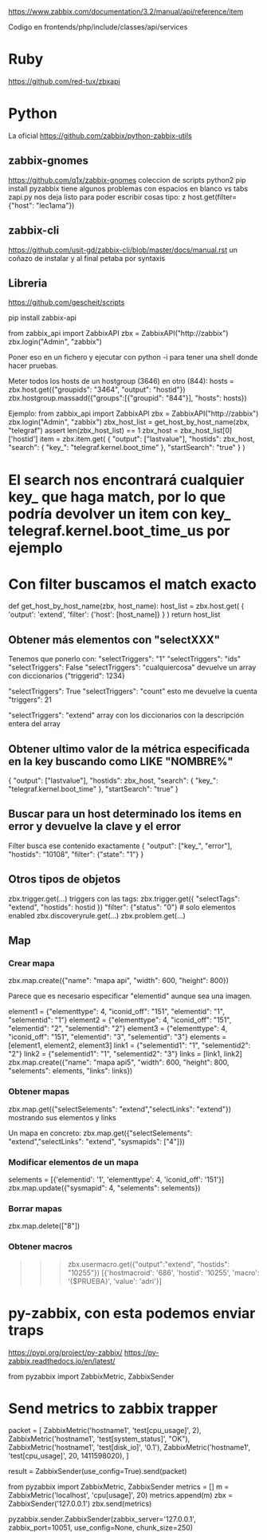 https://www.zabbix.com/documentation/3.2/manual/api/reference/item

Codigo en frontends/php/include/classes/api/services


# Ruby
https://github.com/red-tux/zbxapi

# Python
La oficial
https://github.com/zabbix/python-zabbix-utils

## zabbix-gnomes
https://github.com/q1x/zabbix-gnomes
coleccion de scripts
python2
pip install pyzabbix
tiene algunos problemas con espacios en blanco vs tabs
zapi.py nos deja listo para poder escribir cosas tipo:
z host.get(filter={"host": "lec1ama"})


## zabbix-cli
https://github.com/usit-gd/zabbix-cli/blob/master/docs/manual.rst
un coñazo de instalar y al final petaba por syntaxis



## Libreria
https://github.com/gescheit/scripts

pip install zabbix-api

from zabbix_api import ZabbixAPI
zbx = ZabbixAPI("http://zabbix")
zbx.login("Admin", "zabbix")

Poner eso en un fichero y ejecutar con python -i para tener una shell donde hacer pruebas.

Meter todos los hosts de un hostgroup (3646) en otro (844):
hosts = zbx.host.get({"groupids": "3464", "output": "hostid"})
zbx.hostgroup.massadd({"groups":[{"groupid": "844"}], "hosts": hosts})


Ejemplo:
from zabbix_api import ZabbixAPI
zbx = ZabbixAPI("http://zabbix")
zbx.login("Admin", "zabbix")
zbx_host_list = get_host_by_host_name(zbx, "telegraf")
assert len(zbx_host_list) == 1
zbx_host = zbx_host_list[0]['hostid']
item = zbx.item.get(
  {
    "output": ["lastvalue"],
    "hostids": zbx_host,
    "search": {
      "key_": "telegraf.kernel.boot_time"
    },
    "startSearch": "true"
  }
)
# El search nos encontrará cualquier key_ que haga match, por lo que podría devolver un item con key_ telegraf.kernel.boot_time_us por ejemplo
# Con filter buscamos el match exacto

def get_host_by_host_name(zbx, host_name):
    host_list = zbx.host.get(
            {
                'output': 'extend', 'filter': {'host': [host_name]}
            }
        )
    return host_list


## Obtener más elementos con "selectXXX"
Tenemos que ponerlo con:
"selectTriggers": "1"
"selectTriggers": "ids"
"selectTriggers": False
"selectTriggers": "cualquiercosa"
  devuelve un array con diccionarios {"triggerid": 1234}

"selectTriggers": True
"selectTriggers": "count"
  esto me devuelve la cuenta
  "triggers": 21

"selectTriggers": "extend"
  array con los diccionarios con la descripción entera del array


## Obtener ultimo valor de la métrica especificada en la key buscando como LIKE "NOMBRE%"
{
  "output": ["lastvalue"],
  "hostids": zbx_host,
  "search": {
    "key_": "telegraf.kernel.boot_time"
  },
  "startSearch": "true"
}

## Buscar para un host determinado los items en error y devuelve la clave y el error
Filter busca ese contenido exactamente
{
  "output": ["key_", "error"],
  "hostids": "10108",
  "filter": {"state": "1"}
}


## Otros tipos de objetos
zbx.trigger.get(...)
  triggers con las tags: zbx.trigger.get({ "selectTags": "extend", "hostids": hostid })
  "filter": {"status": "0"}  # solo elementos enabled
zbx.discoveryrule.get(...)
zbx.problem.get(...)


## Map

### Crear mapa
zbx.map.create({"name": "mapa api", "width": 600, "height": 800})

Parece que es necesario especificar "elementid" aunque sea una imagen.


element1 = {"elementtype": 4, "iconid_off": "151", "elementid": "1", "selementid": "1"}
element2 = {"elementtype": 4, "iconid_off": "151", "elementid": "2", "selementid": "2"}
element3 = {"elementtype": 4, "iconid_off": "151", "elementid": "3", "selementid": "3"}
elements = [element1, element2, element3]
link1 = {"selementid1": "1", "selementid2": "2"}
link2 = {"selementid1": "1", "selementid2": "3"}
links = [link1, link2]
zbx.map.create({"name": "mapa api5", "width": 600, "height": 800, "selements": elements, "links": links})



### Obtener mapas
zbx.map.get({"selectSelements": "extend","selectLinks": "extend"})
  mostrando sus elementos y links

Un mapa en concreto:
zbx.map.get({"selectSelements": "extend","selectLinks": "extend", "sysmapids": ["4"]})


### Modificar elementos de un mapa
selements = [{'elementid': '1', 'elementtype': 4, 'iconid_off': '151'}]
zbx.map.update({"sysmapid": 4, "selements": selements})


### Borrar mapas
zbx.map.delete(["8"])


### Obtener macros
>>> zbx.usermacro.get({"output":"extend", "hostids": "10255"})
[{'hostmacroid': '686', 'hostid': '10255', 'macro': '{$PRUEBA}', 'value': 'adri'}]



# py-zabbix, con esta podemos enviar traps
https://pypi.org/project/py-zabbix/
https://py-zabbix.readthedocs.io/en/latest/

from pyzabbix import ZabbixMetric, ZabbixSender

# Send metrics to zabbix trapper
packet = [
  ZabbixMetric('hostname1', 'test[cpu_usage]', 2),
  ZabbixMetric('hostname1', 'test[system_status]', "OK"),
  ZabbixMetric('hostname1', 'test[disk_io]', '0.1'),
  ZabbixMetric('hostname1', 'test[cpu_usage]', 20, 1411598020),
]

result = ZabbixSender(use_config=True).send(packet)


from pyzabbix import ZabbixMetric, ZabbixSender
metrics = []
m = ZabbixMetric('localhost', 'cpu[usage]', 20)
metrics.append(m)
zbx = ZabbixSender('127.0.0.1')
zbx.send(metrics)

pyzabbix.sender.ZabbixSender(zabbix_server='127.0.0.1', zabbix_port=10051, use_config=None, chunk_size=250)
